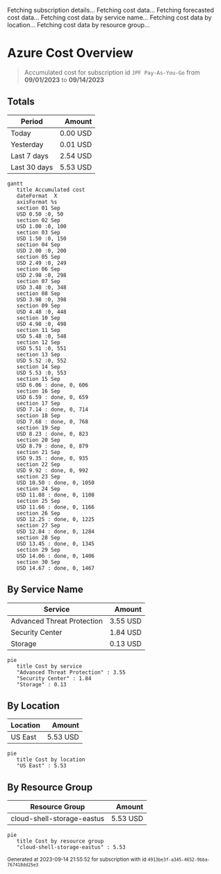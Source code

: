 Fetching subscription details...
Fetching cost data...
Fetching forecasted cost data...
Fetching cost data by service name...
Fetching cost data by location...
Fetching cost data by resource group...
# Azure Cost Overview

> Accumulated cost for subscription id `JPF Pay-As-You-Go` from **09/01/2023** to **09/14/2023**

## Totals

|Period|Amount|
|---|---:|
|Today|0.00 USD|
|Yesterday|0.01 USD|
|Last 7 days|2.54 USD|
|Last 30 days|5.53 USD|

```mermaid
gantt
   title Accumulated cost
   dateFormat  X
   axisFormat %s
   section 01 Sep
   USD 0.50 :0, 50
   section 02 Sep
   USD 1.00 :0, 100
   section 03 Sep
   USD 1.50 :0, 150
   section 04 Sep
   USD 2.00 :0, 200
   section 05 Sep
   USD 2.49 :0, 249
   section 06 Sep
   USD 2.98 :0, 298
   section 07 Sep
   USD 3.48 :0, 348
   section 08 Sep
   USD 3.98 :0, 398
   section 09 Sep
   USD 4.48 :0, 448
   section 10 Sep
   USD 4.98 :0, 498
   section 11 Sep
   USD 5.48 :0, 548
   section 12 Sep
   USD 5.51 :0, 551
   section 13 Sep
   USD 5.52 :0, 552
   section 14 Sep
   USD 5.53 :0, 553
   section 15 Sep
   USD 6.06 : done, 0, 606
   section 16 Sep
   USD 6.59 : done, 0, 659
   section 17 Sep
   USD 7.14 : done, 0, 714
   section 18 Sep
   USD 7.68 : done, 0, 768
   section 19 Sep
   USD 8.23 : done, 0, 823
   section 20 Sep
   USD 8.79 : done, 0, 879
   section 21 Sep
   USD 9.35 : done, 0, 935
   section 22 Sep
   USD 9.92 : done, 0, 992
   section 23 Sep
   USD 10.50 : done, 0, 1050
   section 24 Sep
   USD 11.08 : done, 0, 1108
   section 25 Sep
   USD 11.66 : done, 0, 1166
   section 26 Sep
   USD 12.25 : done, 0, 1225
   section 27 Sep
   USD 12.84 : done, 0, 1284
   section 28 Sep
   USD 13.45 : done, 0, 1345
   section 29 Sep
   USD 14.06 : done, 0, 1406
   section 30 Sep
   USD 14.67 : done, 0, 1467
```

## By Service Name

|Service|Amount|
|---|---:|
|Advanced Threat Protection|3.55 USD|
|Security Center|1.84 USD|
|Storage|0.13 USD|

```mermaid
pie
   title Cost by service
   "Advanced Threat Protection" : 3.55
   "Security Center" : 1.84
   "Storage" : 0.13
```

## By Location

|Location|Amount|
|---|---:|
|US East|5.53 USD|

```mermaid
pie
   title Cost by location
   "US East" : 5.53
```

## By Resource Group

|Resource Group|Amount|
|---|---:|
|cloud-shell-storage-eastus|5.53 USD|

```mermaid
pie
   title Cost by resource group
   "cloud-shell-storage-eastus" : 5.53
```

<sup>Generated at 2023-09-14 21:55:52 for subscription with id `4913be3f-a345-4652-9bba-767418dd25e3`</sup>
